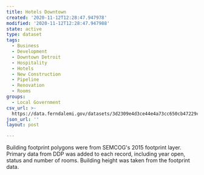 ```yaml
---
title: Hotels Downtown
created: '2020-11-12T12:28:47.947978'
modified: '2020-11-12T12:28:47.947988'
state: active
type: dataset
tags:
  - Business
  - Development
  - Downtown Detroit
  - Hospitality
  - Hotels
  - New Construction
  - Pipeline
  - Renovation
  - Rooms
groups:
  - Local Government
csv_url: >-
  https://data.ferndalemi.gov/datasets/3d2309e4d3ce44e4a73cc650cb47229c_0.csv?outSR=%7B%22latestWkid%22%3A2898%2C%22wkid%22%3A2898%7D
json_url: ''
layout: post

---
```

Building footprint polygons were from SEMCOG's 2015 footprint layer. Primary data from DDP was added to each record, including year open, status and number of rooms. Building height was taken from the footprint data.  
